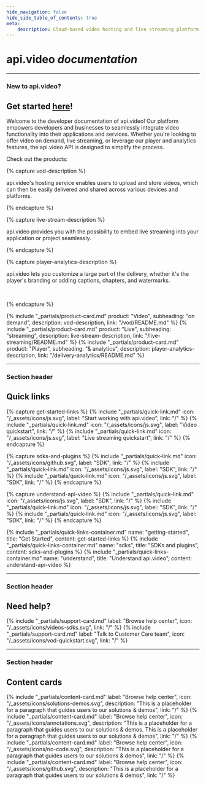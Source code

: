 ```yaml
---
hide_navigation: false
hide_side_table_of_contents: true
meta: 
    description: Cloud-based video hosting and live streaming platform with analytics. Mobile and web SDKs for VOD, live streaming, and player for NodeJS, Javascript, Typescript, Python, Go, PHP, C#, iOS Swift, Android Kotlin.
---
```


<div class="hero">

# api.video *documentation*
</div>


<div class="section-header">
  <hr/>

  ### New to api.video?
  ## Get started [here](/get-started/start-building.md)!
</div>

Welcome to the developer documentation of api.video! Our platform empowers developers and businesses to seamlessly integrate video functionality into their applications and services. Whether you're looking to offer video on demand, live streaming, or leverage our player and analytics features, the api.video API is designed to simplify the process.

Check out the products:

<div class="product-cards">

{% capture vod-description %}

api.video's hosting service enables users to upload and store videos, which can then be easily delivered and shared across various devices and platforms.


{% endcapture %}

{% capture live-stream-description %}

api.video provides you with the possibility to embed live streaming into your application or project seamlessly.


{% endcapture %}

{% capture player-analytics-description %}

api.video lets you customize a large part of the delivery, whether it's the player's branding or adding captions, chapters, and watermarks.

<br>

{% endcapture %}

{% include "_partials/product-card.md" product: "Video", subheading: "on demand", description: vod-description, link: "/vod/README.md" %}
{% include "_partials/product-card.md" product: "Live", subheading: "streaming", description: live-stream-description, link: "/live-streaming/README.md" %}
{% include "_partials/product-card.md" product: "Player", subheading: "& analytics", description: player-analytics-description, link: "/delivery-analytics/README.md" %}

</div>


<div class="section-header">
  <hr/>

  ### Section header
  ## Quick links
</div>



<div class="quick-links">
{% capture get-started-links %}
{% include "_partials/quick-link.md" icon: "/_assets/icons/js.svg", label: "Start working with api.video", link: "/" %}
{% include "_partials/quick-link.md" icon: "/_assets/icons/js.svg", label: "Video quickstart", link: "/" %}
{% include "_partials/quick-link.md" icon: "/_assets/icons/js.svg", label: "Live streaming quickstart", link: "/" %}
{% endcapture %}

{% capture sdks-and-plugins %}
{% include "_partials/quick-link.md" icon: "/_assets/icons/github.svg", label: "SDK", link: "/" %}
{% include "_partials/quick-link.md" icon: "/_assets/icons/js.svg", label: "SDK", link: "/" %}
{% include "_partials/quick-link.md" icon: "/_assets/icons/js.svg", label: "SDK", link: "/" %}
{% endcapture %}

{% capture understand-api-video %}
{% include "_partials/quick-link.md" icon: "/_assets/icons/js.svg", label: "SDK", link: "/" %}
{% include "_partials/quick-link.md" icon: "/_assets/icons/js.svg", label: "SDK", link: "/" %}
{% include "_partials/quick-link.md" icon: "/_assets/icons/js.svg", label: "SDK", link: "/" %}
{% endcapture %}


{% include "_partials/quick-links-container.md" name: "getting-started", title: "Get Started", content: get-started-links %}
{% include "_partials/quick-links-container.md" name: "sdks", title: "SDKs and plugins", content: sdks-and-plugins %}
{% include "_partials/quick-links-container.md" name: "understand", title: "Understand api.video", content: understand-api-video %}

</div>


<div class="section-header"> 
  <hr/>

  ### Section header
  ## Need help?
</div>


<div class="support-cards">
{% include "_partials/support-card.md" label: "Browse help center", icon: "/_assets/icons/videos-sdks.svg", link: "/" %}
{% include "_partials/support-card.md" label: "Talk to Customer Care team", icon: "/_assets/icons/vod-quickstart.svg", link: "/" %}
</div> 


<div class="section-header"> 
  <hr/>

  ### Section header
  ## Content cards
</div>



<div class="content-cards">
{% include "_partials/content-card.md" label: "Browse help center", icon: "/_assets/icons/solutions-demos.svg", description: "This is a placeholder for a paragraph that guides users to our solutions & demos", link: "/" %}
{% include "_partials/content-card.md" label: "Browse help center", icon: "/_assets/icons/annotations.svg", description: "This is a placeholder for a paragraph that guides users to our solutions & demos. This is a placeholder for a paragraph that guides users to our solutions & demos", link: "/" %}
{% include "_partials/content-card.md" label: "Browse help center", icon: "/_assets/icons/no-code.svg", description: "This is a placeholder for a paragraph that guides users to our solutions & demos", link: "/" %}
{% include "_partials/content-card.md" label: "Browse help center", icon: "/_assets/icons/github.svg", description: "This is a placeholder for a paragraph that guides users to our solutions & demos", link: "/" %}
</div>